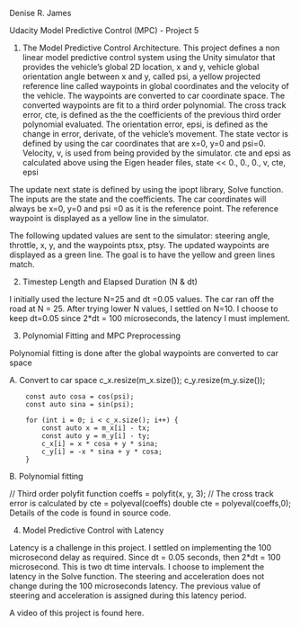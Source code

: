 Denise R. James

Udacity Model Predictive Control (MPC) - Project 5

1.  The Model Predictive Control Architecture.
This project defines a non linear model predictive control system using the Unity simulator that provides the vehicle’s global 2D location, x and y, vehicle global orientation angle between x and y, called psi, a yellow projected reference line called waypoints in global coordinates and the velocity of the vehicle.  The waypoints are converted to car coordinate space.  The converted waypoints are fit to a third order polynomial.  The cross track error, cte, is defined as the the coefficients of the previous third order polynomial evaluated. The orientation error, epsi, is defined as the change in error, derivate, of the vehicle’s movement.  The state vector is defined by using the car coordinates that are x=0, y=0 and psi=0.  Velocity, v, is used from being provided by the simulator.  cte and epsi as calculated above using the Eigen header files, state << 0., 0., 0., v, cte, epsi

The update next state is defined by using the ipopt library, Solve function.  The inputs are the state and the coefficients.  The car coordinates will always be x=0, y=0 and psi =0 as it is the reference point.  The reference waypoint is displayed as a yellow line in the simulator.

The following updated values are sent to the simulator:  steering angle, throttle, x, y, and the waypoints ptsx, ptsy.  The updated waypoints are displayed as a green line.  The goal is to have the yellow and green lines match. 

2. Timestep Length and Elapsed Duration (N & dt)

I initially used the lecture N=25 and dt =0.05 values.  The car ran off the road at N = 25.  After trying lower N values, I settled on N=10.  I choose to keep dt=0.05 since 2*dt = 100 microseconds, the latency I must implement.  

3. Polynomial Fitting and MPC Preprocessing

Polynomial fitting is done after the global waypoints are converted to car space

A.  Convert to car space
c_x.resize(m_x.size());
        c_y.resize(m_y.size());

        const auto cosa = cos(psi);
        const auto sina = sin(psi);

        for (int i = 0; i < c_x.size(); i++) {
            const auto x = m_x[i] - tx;
            const auto y = m_y[i] - ty;
            c_x[i] = x * cosa + y * sina;
            c_y[i] = -x * sina + y * cosa;
        }
B.  Polynomial fitting

// Third order polyfit function
            coeffs = polyfit(x, y, 3);
// The cross track error is calculated by cte = polyeval(coeffs)
            double cte = polyeval(coeffs,0);
Details of the code is found in source code.


4.  Model Predictive Control with Latency

Latency is a challenge in this project.  I settled on implementing the 100 microsecond delay as required.  Since dt = 0.05 seconds, then 2*dt = 100 microsecond.  This is two dt time intervals.  I choose to implement the latency in the Solve function.  The steering and acceleration does not change during the 100 microseconds latency.  The previous value of steering and acceleration is assigned during this latency period.
         

A video of this project is found here.
